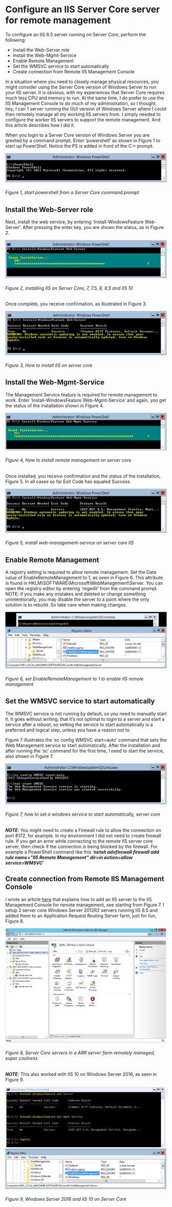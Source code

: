 # Configure an IIS Server Core server for remote management

To configure an IIS 8.5 server running on Server Core, perform the following:

+ Install the Web-Server role
+ Install the Web-Mgmt-Service
+ Enable Remote Management
+ Set the WMSVC service to start automatically
+ Create connection from Remote IIS Management Console

In a situation where you need to closely manage physical resources, you might consider using the Server Core version of Windows Server to run your IIS server.  It is obvious, with my experiences that Server Core requires much less CPU and memory to run.  At the same time, I do prefer to use the IIS Management Console to do much of my administration, so I thought, hey, I can 1 server running the GUI version of Windows Server where I could then remotely manage all my working IIS servers from.  I simply needed to configure the worker IIS servers to support the remote management.  And this article describes how I did it.

When you login to a Server Core version of Windows Server you are greeted by a command prompt.  Enter ‘powershell’ as shown in Figure 1 to start up PowerShell.  Notice the PS is added in front of the C:\> prompt.

![start powershell from a Server Core command prompt][FIGURE1]
###### Figure 1, start powershell from a Server Core command prompt

## Install the Web-Server role

Next, install the web service, by entering ‘Install-WindowsFeature Web-Server’.  After pressing the enter key, you are shown the status, as in Figure 2.

![installing IIS on Server Core, 7, 7.5, 8, 8.5 and IIS 10][FIGURE2]
###### Figure 2, installing IIS on Server Core, 7, 7.5, 8, 8.5 and IIS 10

Once complete, you receive confirmation, as illustrated in Figure 3.

![How to install IIS on server core][FIGURE3]
###### Figure 3, How to install IIS on server core

## Install the Web-Mgmt-Service

The Management Service feature is required for remote management to work.  Enter ‘Install-WindowsFeature Web-Mgmt-Service’ and again, you get the status of the installation shown in Figure 4.

![How to install remote management on server core][FIGURE4]
###### Figure 4, How to install remote management on server core

Once installed, you receive confirmation and the status of the installation, Figure 5.  In all cases so far Exit Code has equaled Success.

![install web-management-service on server core IIS][FIGURE5]
###### Figure 5, install web-management-service on server core IIS

## Enable Remote Management

A registry setting is required to allow remote management.  Set the Data value of EnableRemoteManagement to 1, as seen in Figure 6.  This attribute is found in HKLM\SOFTWARE\Microsoft\WebManagement\Server.  You can open the registry editor by entering ‘regedit’ from the command prompt.  NOTE: if you make any mistakes and deleted or change something unintentionally, you may disable the server to a point where the only solution is to rebuild.  So take care when making changes.

![set EnableRemoteManagement to 1 to enable IIS remote management][FIGURE6]
###### Figure 6, set EnableRemoteManagement to 1 to enable IIS remote management

## Set the WMSVC service to start automatically

The WMSVC service is not running by default, so you need to manually start it.  It goes without writing, that it’s not optimal to login to a server and start a service after a reboot, so setting the service to start automatically is a preferred and logical step, unless you have a reason not to.

Figure 7 illustrates the ‘sc config WMSVC start=auto’ command that sets the Web Management service to start automatically.  After the installation and after running the ‘sc’ command for the first time, I need to start the service, also shown in Figure 7.

![how to set a windows service to start automatically, server core][FIGURE7]
###### Figure 7, how to set a windows service to start automatically, server core

***NOTE***:  You might need to create a Firewall rule to allow the connection on port 8172, for example.  In my environment I did not need to create firewall rule.  If you get an error while connecting to the remote IIS server core server, then check if the connection is being blocked by the firewall.  For example a PowerShell command like this ‘***netsh advfirewall firewall add rule name=”IIS Remote Management” dir=in action=allow service=WMSVC***’

## Create connection from Remote IIS Management Console

I wrote an article [here][LINK1] that explains how to add an IIS server to the IIS Management Console for remote management, see starting from Figure 7.  I setup 2 server core Windows Server 2012R2 servers running IIS 8.5 and added them to an Application Request Routing Server farm, just for fun, Figure 8.

![Server Core servers in a ARR server farm remotely managed, super coolness][FIGURE8]
###### Figure 8, Server Core servers in a ARR server farm remotely managed, super coolness

***NOTE***: This also worked with IIS 10 on Windows Server 2016, as seen in Figure 9.

![Windows Server 2016 and IIS 10 on Server Core][FIGURE9]
###### Figure 9, Windows Server 2016 and IIS 10 on Server Core

[FIGURE1]: ../images/2015/msdn-0573.png "Figure 1, start powershell from a Server Core command prompt"
[FIGURE2]: ../images/2015/msdn-0574.png "Figure 2, installing IIS on Server Core, 7, 7.5, 8, 8.5 and IIS 10"
[FIGURE3]: ../images/2015/msdn-0575.png "Figure 3, How to install IIS on server core"
[FIGURE4]: ../images/2015/msdn-0576.png "Figure 4, How to install remote management on server core"
[FIGURE5]: ../images/2015/msdn-0577.png "Figure 5, install web-management-service on server core IIS"
[FIGURE6]: ../images/2015/msdn-0578.png "Figure 6, set EnableRemoteManagement to 1 to enable IIS remote management"
[FIGURE7]: ../images/2015/msdn-0579.png "Figure 7, how to set a windows service to start automatically, server core"
[FIGURE8]: ../images/2015/msdn-0580.png "Figure 8, Server Core servers in a ARR server farm remotely managed, super coolness"
[FIGURE9]: ../images/2015/msdn-0581.png "Figure 9, Windows Server 2016 and IIS 10 on Server Core"

[LINK1]: ../2014/2014-08-configure-remote-iis-administration-for-iis-web-sites.md
